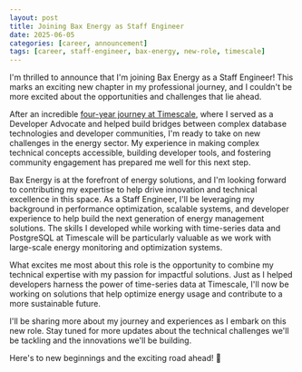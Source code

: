 ```yaml
---
layout: post
title: Joining Bax Energy as Staff Engineer
date: 2025-06-05
categories: [career, announcement]
tags: [career, staff-engineer, bax-energy, new-role, timescale]
---
```


I'm thrilled to announce that I'm joining Bax Energy as a Staff Engineer! This marks an exciting new chapter in my professional journey, and I couldn't be more excited about the opportunities and challenges that lie ahead.

After an incredible [four-year journey at Timescale](/2025/04/15/four-years-at-timescale), where I served as a Developer Advocate and helped build bridges between complex database technologies and developer communities, I'm ready to take on new challenges in the energy sector. My experience in making complex technical concepts accessible, building developer tools, and fostering community engagement has prepared me well for this next step.

Bax Energy is at the forefront of energy solutions, and I'm looking forward to contributing my expertise to help drive innovation and technical excellence in this space. As a Staff Engineer, I'll be leveraging my background in performance optimization, scalable systems, and developer experience to help build the next generation of energy management solutions. The skills I developed while working with time-series data and PostgreSQL at Timescale will be particularly valuable as we work with large-scale energy monitoring and optimization systems.

What excites me most about this role is the opportunity to combine my technical expertise with my passion for impactful solutions. Just as I helped developers harness the power of time-series data at Timescale, I'll now be working on solutions that help optimize energy usage and contribute to a more sustainable future.

I'll be sharing more about my journey and experiences as I embark on this new role. Stay tuned for more updates about the technical challenges we'll be tackling and the innovations we'll be building.

Here's to new beginnings and the exciting road ahead! 🚀 